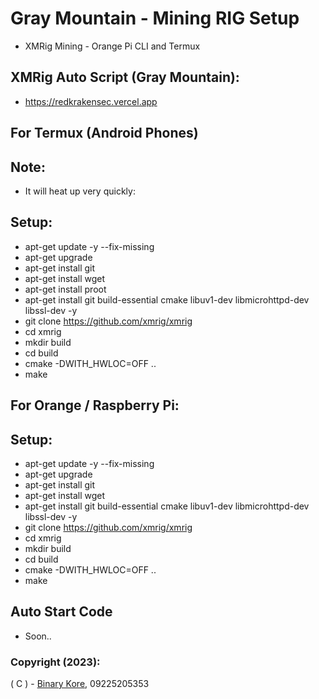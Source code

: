 # Gray Mountain - Mining RIG Setup
* XMRig Mining - Orange Pi CLI and Termux

## XMRig Auto Script (Gray Mountain):
* https://redkrakensec.vercel.app

## For Termux (Android Phones)

## Note:
* It will heat up very quickly:

## Setup: 
* apt-get update -y --fix-missing
* apt-get upgrade
* apt-get install git
* apt-get install wget
* apt-get install proot
* apt-get install git build-essential cmake libuv1-dev libmicrohttpd-dev libssl-dev -y
* git clone https://github.com/xmrig/xmrig
* cd xmrig
* mkdir build
* cd build
* cmake -DWITH_HWLOC=OFF ..
* make

## For Orange / Raspberry Pi:

## Setup:
* apt-get update -y --fix-missing
* apt-get upgrade
* apt-get install git
* apt-get install wget
* apt-get install git build-essential cmake libuv1-dev libmicrohttpd-dev libssl-dev -y
* git clone https://github.com/xmrig/xmrig
* cd xmrig
* mkdir build
* cd build
* cmake -DWITH_HWLOC=OFF ..
* make

## Auto Start Code
* Soon..

### Copyright (2023):

( C ) - [Binary Kore](https://github.com/binarykore), 09225205353

